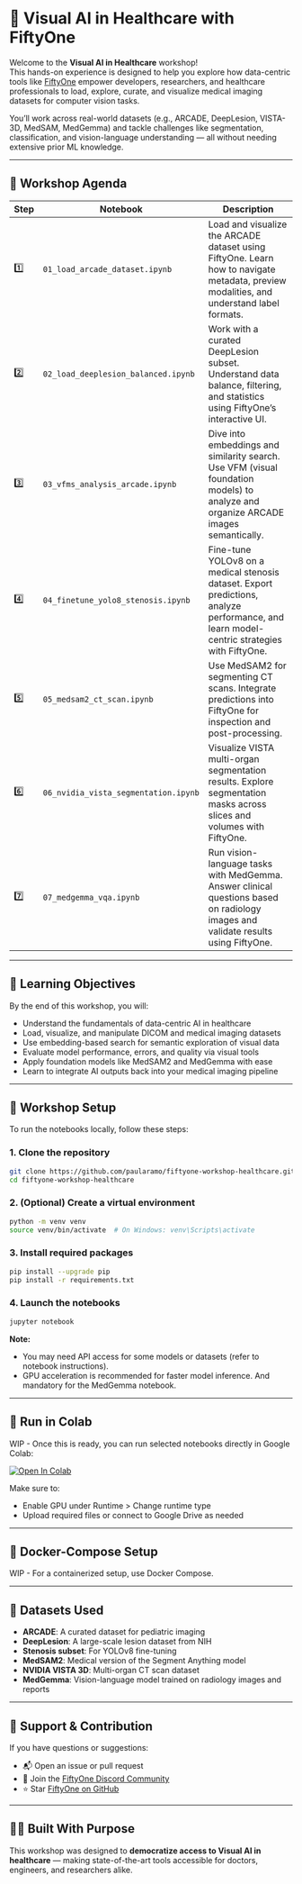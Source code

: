 
# 🧠 Visual AI in Healthcare with FiftyOne

Welcome to the **Visual AI in Healthcare** workshop!  
This hands-on experience is designed to help you explore how data-centric tools like [FiftyOne](https://voxel51.com/fiftyone/) empower developers, researchers, and healthcare professionals to load, explore, curate, and visualize medical imaging datasets for computer vision tasks.

You’ll work across real-world datasets (e.g., ARCADE, DeepLesion, VISTA-3D, MedSAM, MedGemma) and tackle challenges like segmentation, classification, and vision-language understanding — all without needing extensive prior ML knowledge.

---

## 📅 Workshop Agenda

| Step | Notebook | Description |
|------|----------|-------------|
| 1️⃣ | `01_load_arcade_dataset.ipynb` | Load and visualize the ARCADE dataset using FiftyOne. Learn how to navigate metadata, preview modalities, and understand label formats. |
| 2️⃣ | `02_load_deeplesion_balanced.ipynb` | Work with a curated DeepLesion subset. Understand data balance, filtering, and statistics using FiftyOne’s interactive UI. |
| 3️⃣ | `03_vfms_analysis_arcade.ipynb` | Dive into embeddings and similarity search. Use VFM (visual foundation models) to analyze and organize ARCADE images semantically. |
| 4️⃣ | `04_finetune_yolo8_stenosis.ipynb` | Fine-tune YOLOv8 on a medical stenosis dataset. Export predictions, analyze performance, and learn model-centric strategies with FiftyOne. |
| 5️⃣ | `05_medsam2_ct_scan.ipynb` | Use MedSAM2 for segmenting CT scans. Integrate predictions into FiftyOne for inspection and post-processing. |
| 6️⃣ | `06_nvidia_vista_segmentation.ipynb` | Visualize VISTA multi-organ segmentation results. Explore segmentation masks across slices and volumes with FiftyOne. |
| 7️⃣ | `07_medgemma_vqa.ipynb` | Run vision-language tasks with MedGemma. Answer clinical questions based on radiology images and validate results using FiftyOne. |

---

## 🎯 Learning Objectives

By the end of this workshop, you will:

- Understand the fundamentals of data-centric AI in healthcare
- Load, visualize, and manipulate DICOM and medical imaging datasets
- Use embedding-based search for semantic exploration of visual data
- Evaluate model performance, errors, and quality via visual tools
- Apply foundation models like MedSAM2 and MedGemma with ease
- Learn to integrate AI outputs back into your medical imaging pipeline

---

## 🔧 Workshop Setup

To run the notebooks locally, follow these steps:

### 1. Clone the repository
```bash
git clone https://github.com/paularamo/fiftyone-workshop-healthcare.git
cd fiftyone-workshop-healthcare
```

### 2. (Optional) Create a virtual environment
```bash
python -m venv venv
source venv/bin/activate  # On Windows: venv\Scripts\activate
```

### 3. Install required packages
```bash
pip install --upgrade pip
pip install -r requirements.txt
```

### 4. Launch the notebooks
```bash
jupyter notebook
```

**Note:**  
- You may need API access for some models or datasets (refer to notebook instructions).
- GPU acceleration is recommended for faster model inference. And mandatory for the MedGemma notebook.

---

## 🚀 Run in Colab

WIP - Once this is ready, you can run selected notebooks directly in Google Colab:

[![Open In Colab](https://colab.research.google.com/assets/colab-badge.svg)](https://colab.research.google.com/github/your-org/visual-ai-healthcare)

Make sure to:
- Enable GPU under Runtime > Change runtime type
- Upload required files or connect to Google Drive as needed

---

## 🐳 Docker-Compose Setup

WIP - For a containerized setup, use Docker Compose.

---

## 🧪 Datasets Used

- **ARCADE**: A curated dataset for pediatric imaging
- **DeepLesion**: A large-scale lesion dataset from NIH
- **Stenosis subset**: For YOLOv8 fine-tuning
- **MedSAM2**: Medical version of the Segment Anything model
- **NVIDIA VISTA 3D**: Multi-organ CT scan dataset
- **MedGemma**: Vision-language model trained on radiology images and reports

---

## 🙋 Support & Contribution

If you have questions or suggestions:

- 📬 Open an issue or pull request  
- 💬 Join the [FiftyOne Discord Community](https://voxel51.com/community)  
- ⭐ Star [FiftyOne on GitHub](https://github.com/voxel51/fiftyone)  

---

## 👩‍⚕️ Built With Purpose

This workshop was designed to **democratize access to Visual AI in healthcare** — making state-of-the-art tools accessible for doctors, engineers, and researchers alike.

